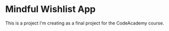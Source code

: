 # Mindful Wishlist App

This is a project I'm creating as a final project for the CodeAcademy course.
